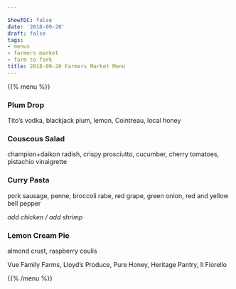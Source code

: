 ```yaml
---

ShowTOC: false
date: '2018-09-20'
draft: false
tags:
- menus
- farmers market
- farm to fork
title: 2018-09-20 Farmers Market Menu
---
```


{{% menu %}}

### Plum Drop

Tito’s vodka, blackjack plum, lemon, Cointreau, local honey

### Couscous Salad

champion\+daikon radish, crispy prosciutto, cucumber,
cherry tomatoes, pistachio vinaigrette

### Curry Pasta

pork sausage, penne, broccoli rabe, red grape,
green onion, red and yellow bell pepper

*add chicken / add shrimp*

### Lemon Cream Pie

almond crust, raspberry coulis


Vue Family Farms, Lloyd’s Produce, Pure Honey,
Heritage Pantry, Il Fiorello

{{% /menu %}}
